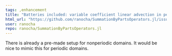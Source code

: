 ```yaml
---
tags: ,enhancement
title: "Batteries included: variable coefficient linear advection in periodic domain"
html_url: "https://github.com/ranocha/SummationByPartsOperators.jl/issues/176"
user: ranocha
repo: ranocha/SummationByPartsOperators.jl
---
```


There is already a pre-made setup for nonperiodic domains. It would be nice to mimic this for periodic domains.